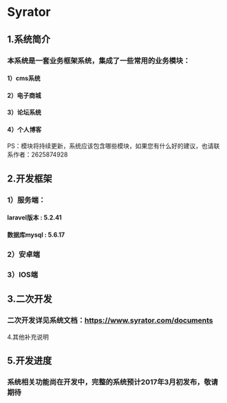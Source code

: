# Syrator

## 1.系统简介
### 本系统是一套业务框架系统，集成了一些常用的业务模块：
#### 1）cms系统
#### 2）电子商城
#### 3）论坛系统
#### 4）个人博客

PS：模块将持续更新，系统应该包含哪些模块，如果您有什么好的建议，也请联系作者：2625874928

## 2.开发框架
### 1）服务端：
#### laravel版本 : 5.2.41
#### 数据库mysql : 5.6.17

### 2）安卓端

### 3）IOS端

## 3.二次开发
### 二次开发详见系统文档：https://www.syrator.com/documents

4.其他补充说明

## 5.开发进度
### 系统相关功能尚在开发中，完整的系统预计2017年3月初发布，敬请期待